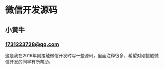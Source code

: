 微信开发源码
===============================================

小黄牛
-----------------------------------------------

### 1731223728@qq.com 

这是我在2016年刚接触微信开发时写一些源码，里面注释很多，希望对刚接触微信开发的同学有所帮助。
